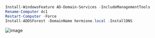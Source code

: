 ```powershell
Install-WindowsFeature AD-Domain-Services -IncludeManagementTools
Rename-Computer dc1
Restart-Computer -Force
Install-ADDSForest -DomainName hermione.local -InstallDNS

```

![image](https://user-images.githubusercontent.com/37155987/104953321-2ecab300-5994-11eb-8092-b5825975f223.png)